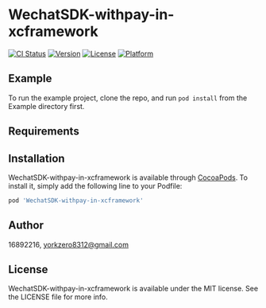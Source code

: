 # WechatSDK-withpay-in-xcframework

[![CI Status](https://img.shields.io/travis/16892216/WechatSDK-withpay-in-xcframework.svg?style=flat)](https://travis-ci.org/16892216/WechatSDK-withpay-in-xcframework)
[![Version](https://img.shields.io/cocoapods/v/WechatSDK-withpay-in-xcframework.svg?style=flat)](https://cocoapods.org/pods/WechatSDK-withpay-in-xcframework)
[![License](https://img.shields.io/cocoapods/l/WechatSDK-withpay-in-xcframework.svg?style=flat)](https://cocoapods.org/pods/WechatSDK-withpay-in-xcframework)
[![Platform](https://img.shields.io/cocoapods/p/WechatSDK-withpay-in-xcframework.svg?style=flat)](https://cocoapods.org/pods/WechatSDK-withpay-in-xcframework)

## Example

To run the example project, clone the repo, and run `pod install` from the Example directory first.

## Requirements

## Installation

WechatSDK-withpay-in-xcframework is available through [CocoaPods](https://cocoapods.org). To install
it, simply add the following line to your Podfile:

```ruby
pod 'WechatSDK-withpay-in-xcframework'
```

## Author

16892216, yorkzero8312@gmail.com

## License

WechatSDK-withpay-in-xcframework is available under the MIT license. See the LICENSE file for more info.
